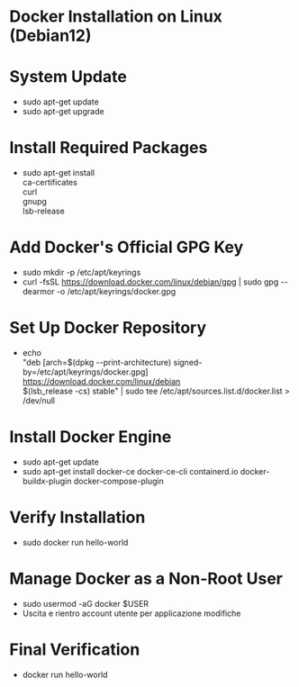 
# Docker Installation on Linux (Debian12)

# System Update
- sudo apt-get update
- sudo apt-get upgrade

# Install Required Packages
- sudo apt-get install \
    ca-certificates \
    curl \
    gnupg \
    lsb-release

# Add Docker's Official GPG Key
- sudo mkdir -p /etc/apt/keyrings
- curl -fsSL https://download.docker.com/linux/debian/gpg | sudo gpg --dearmor -o /etc/apt/keyrings/docker.gpg

# Set Up Docker Repository
- echo \
  "deb [arch=$(dpkg --print-architecture) signed-by=/etc/apt/keyrings/docker.gpg] https://download.docker.com/linux/debian \
  $(lsb_release -cs) stable" | sudo tee /etc/apt/sources.list.d/docker.list > /dev/null

# Install Docker Engine
- sudo apt-get update
- sudo apt-get install docker-ce docker-ce-cli containerd.io docker-buildx-plugin docker-compose-plugin

# Verify Installation
- sudo docker run hello-world

# Manage Docker as a Non-Root User
- sudo usermod -aG docker $USER
- Uscita e rientro account utente per applicazione modifiche

# Final Verification
- docker run hello-world


